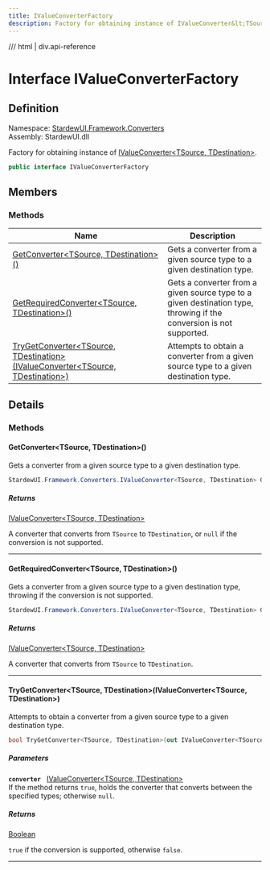 ```yaml
---
title: IValueConverterFactory
description: Factory for obtaining instance of IValueConverter&lt;TSource, TDestination&gt;.
---
```


<link rel="stylesheet" href="/StardewUI/stylesheets/reference.css" />

/// html | div.api-reference

# Interface IValueConverterFactory

## Definition

<div class="api-definition" markdown>

Namespace: [StardewUI.Framework.Converters](index.md)  
Assembly: StardewUI.dll  

</div>

Factory for obtaining instance of [IValueConverter&lt;TSource, TDestination&gt;](ivalueconverter-2.md).

```cs
public interface IValueConverterFactory
```

## Members

### Methods

 | Name | Description |
| --- | --- |
| [GetConverter&lt;TSource, TDestination&gt;()](#getconvertertsource-tdestination) | Gets a converter from a given source type to a given destination type. | 
| [GetRequiredConverter&lt;TSource, TDestination&gt;()](#getrequiredconvertertsource-tdestination) | Gets a converter from a given source type to a given destination type, throwing if the conversion is not supported. | 
| [TryGetConverter&lt;TSource, TDestination&gt;(IValueConverter&lt;TSource, TDestination&gt;)](#trygetconvertertsource-tdestinationivalueconvertertsource-tdestination) | Attempts to obtain a converter from a given source type to a given destination type. | 

## Details

### Methods

#### GetConverter&lt;TSource, TDestination&gt;()

Gets a converter from a given source type to a given destination type.

```cs
StardewUI.Framework.Converters.IValueConverter<TSource, TDestination> GetConverter<TSource, TDestination>();
```

##### Returns

[IValueConverter&lt;TSource, TDestination&gt;](ivalueconverter-2.md)

  A converter that converts from `TSource` to `TDestination`, or `null` if the conversion is not supported.

-----

#### GetRequiredConverter&lt;TSource, TDestination&gt;()

Gets a converter from a given source type to a given destination type, throwing if the conversion is not supported.

```cs
StardewUI.Framework.Converters.IValueConverter<TSource, TDestination> GetRequiredConverter<TSource, TDestination>();
```

##### Returns

[IValueConverter&lt;TSource, TDestination&gt;](ivalueconverter-2.md)

  A converter that converts from `TSource` to `TDestination`.

-----

#### TryGetConverter&lt;TSource, TDestination&gt;(IValueConverter&lt;TSource, TDestination&gt;)

Attempts to obtain a converter from a given source type to a given destination type.

```cs
bool TryGetConverter<TSource, TDestination>(out IValueConverter<TSource, TDestination> converter);
```

##### Parameters

**`converter`** &nbsp; [IValueConverter&lt;TSource, TDestination&gt;](ivalueconverter-2.md)  
If the method returns `true`, holds the converter that converts between the specified types; otherwise `null`.

##### Returns

[Boolean](https://learn.microsoft.com/en-us/dotnet/api/system.boolean)

  `true` if the conversion is supported, otherwise `false`.

-----

